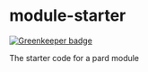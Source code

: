 # module-starter

[![Greenkeeper badge](https://badges.greenkeeper.io/pardjs/module-starter.svg)](https://greenkeeper.io/)

The starter code for a pard module
